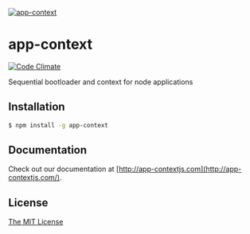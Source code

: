 [![app-context](http://app-contextjs.com/images/logo-banner.png)](http://app-contextjs.com/)

# app-context

[![Code Climate](https://codeclimate.com/github/app-context/app-context/badges/gpa.svg)](https://codeclimate.com/github/app-context/app-context)

Sequential bootloader and context for node applications

## Installation

```bash
$ npm install -g app-context
```

## Documentation

Check out our documentation at [http://app-contextjs.com](http://app-contextjs.com/).

## License

[The MIT License](https://opensource.org/licenses/MIT)
